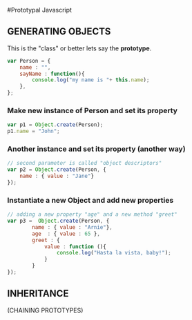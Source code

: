 #Prototypal Javascript

## GENERATING OBJECTS 

This is the "class" or better lets say the **prototype**.
```javascript
var Person = {
	name : "",	
	sayName : function(){
		console.log("my name is "+ this.name);
	},	
};
```



### Make new instance of Person and set its property
```javascript
var p1 = Object.create(Person);
p1.name = "John";
```

### Another instance and set its property (another way)
```javascript
// second parameter is called "object descriptors"
var p2 = Object.create(Person, {
	name : { value : "Jane"}
});
```

### Instantiate a new Object and add new properties
```javascript
// adding a new property "age" and a new method "greet"
var p3 =  Object.create(Person, {
		name : { value : "Arnie"},
		age  : { value : 65 },
		greet : {
			value : function (){
				console.log("Hasta la vista, baby!");
			}
		}
});
```

## INHERITANCE 
(CHAINING PROTOTYPES)



